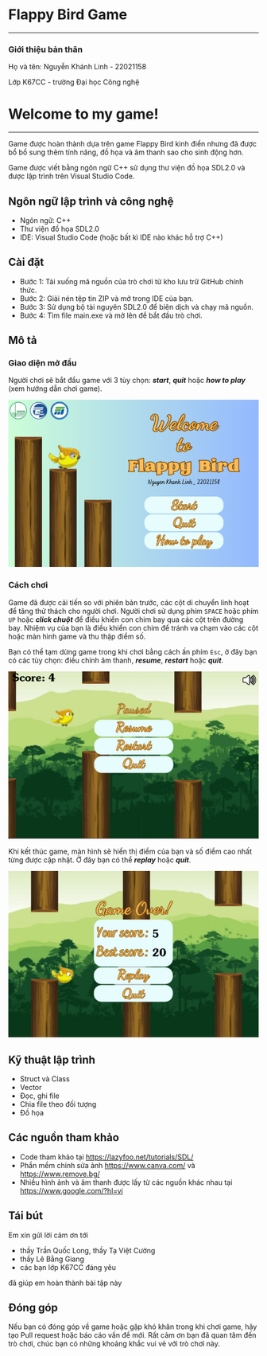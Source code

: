 # Flappy Bird Game

---

### Giới thiệu bản thân
Họ và tên: Nguyễn Khánh Linh - 22021158

Lớp K67CC - trường Đại học Công nghệ

# Welcome to my game!
---
Game được hoàn thành dựa trên game Flappy Bird kinh điển nhưng đã được bổ bổ sung thêm tính năng, đồ họa và âm thanh sao cho sinh động hơn.

Game được viết bằng ngôn ngữ C++ sử dụng thư viện đồ họa SDL2.0 và được lập trình trên Visual Studio Code.

## Ngôn ngữ lập trình và công nghệ
- Ngôn ngữ: C++
- Thư viện đồ họa SDL2.0
- IDE: Visual Studio Code (hoặc bất kì IDE nào khác hỗ trợ C++)

## Cài đặt
- Bước 1: Tải xuống mã nguồn của trò chơi từ kho lưu trữ GitHub chính thức.
- Bước 2: Giải nén tệp tin ZIP và mở trong IDE của bạn.
- Bước 3: Sử dụng bộ tài nguyên SDL2.0 để biên dịch và chạy mã nguồn.
- Bước 4: Tìm file main.exe và mở lên để bắt đầu trò chơi.

## Mô tả
### Giao diện mở đầu
Người chơi sẽ bắt đầu game với 3 tùy chọn: ***start***, ***quit*** hoặc ***how to play*** (xem hướng dẫn chơi game).

![Menu](img_readme/bg_start.png)

### Cách chơi
Game đã được cải tiến so với phiên bản trước, các cột di chuyển linh hoạt để tăng thử thách cho người chơi. Người chơi sử dụng phím `SPACE` hoặc phím `UP` hoặc ***click chuột*** để điều khiển con chim bay qua các cột trên đường bay. Nhiệm vụ của bạn là điều khiển con chim để tránh va chạm vào các cột hoặc màn hình game và thu thập điểm số.


Bạn có thể tạm dừng game trong khi chơi bằng cách ấn phím `Esc`, ở đây bạn có các tùy chọn: điều chỉnh âm thanh, ***resume***, ***restart*** hoặc ***quit***.

![paused](img_readme/pause.jpg)


Khi kết thúc game, màn hình sẽ hiển thị điểm của bạn và số điểm cao nhất từng được cập nhật. Ở đây bạn có thể ***replay*** hoặc ***quit***.

![gameOver](img_readme/game_over.jpg)


## Kỹ thuật lập trình
- Struct và Class
- Vector
- Đọc, ghi file
- Chia file theo đối tượng
- Đồ họa

## Các nguồn tham khảo
- Code tham khảo tại https://lazyfoo.net/tutorials/SDL/
- Phần mềm chỉnh sửa ảnh https://www.canva.com/ và https://www.remove.bg/
- Nhiều hình ảnh và âm thanh được lấy từ các nguồn khác nhau tại https://www.google.com/?hl=vi

## Tái bút
Em xin gửi lời cảm ơn tới
- thầy Trần Quốc Long, thầy Tạ Việt Cường
- thầy Lê Bằng Giang
- các bạn lớp K67CC đáng yêu

đã giúp em hoàn thành bài tập này

## Đóng góp
Nếu bạn có đóng góp về game hoặc gặp khó khăn trong khi chơi game, hãy tạo Pull request hoặc báo cáo vấn đề mới. Rất cảm ơn bạn đã quan tâm đến trò chơi, chúc bạn có những khoảng khắc vui vẻ với trò chơi này.
